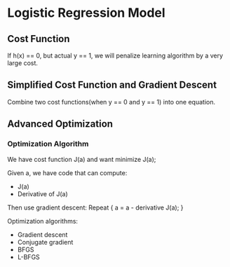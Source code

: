 # Logistic Regression Model

## Cost Function
If h(x) == 0, but actual y == 1, we will penalize learning algorithm by a very large cost.

## Simplified Cost Function and Gradient Descent
Combine two cost functions(when y == 0 and y == 1) into one equation.

## Advanced Optimization

### Optimization Algorithm
We have cost function J(a) and want minimize J(a);

Given a, we have code that can compute:
- J(a)
- Derivative of J(a)

Then use gradient descent:
Repeat {
  a = a - derivative J(a);
}

Optimization algorithms:
- Gradient descent
- Conjugate gradient
- BFGS
- L-BFGS

